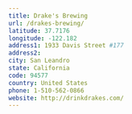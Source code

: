 ```yaml
---
title: Drake's Brewing
url: /drakes-brewing/
latitude: 37.7176
longitude: -122.182
address1: 1933 Davis Street #177
address2: 
city: San Leandro
state: California
code: 94577
country: United States
phone: 1-510-562-0866
website: http://drinkdrakes.com/
---
```


